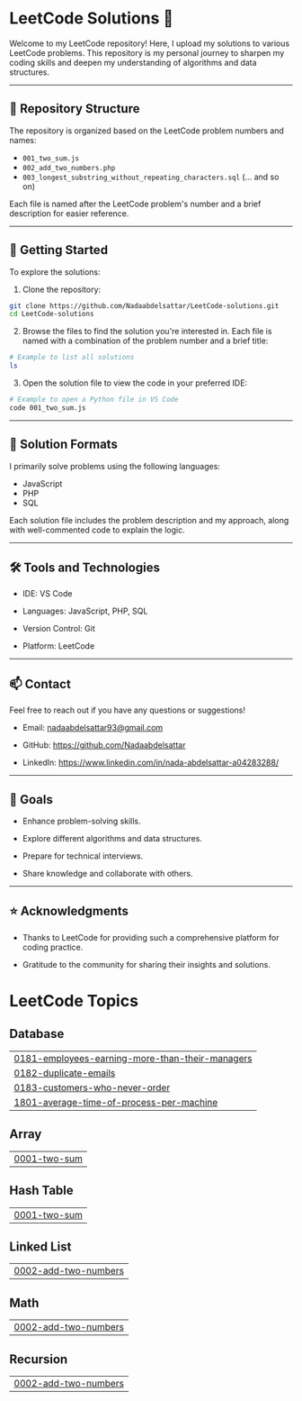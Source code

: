 # LeetCode Solutions 🧩

Welcome to my LeetCode repository! Here, I upload my solutions to various LeetCode problems. This repository is my personal journey to sharpen my coding skills and deepen my understanding of algorithms and data structures.

---

## 📂 Repository Structure
The repository is organized based on the LeetCode problem numbers and names:

- `001_two_sum.js`
- `002_add_two_numbers.php`
- `003_longest_substring_without_repeating_characters.sql`
(... and so on)

Each file is named after the LeetCode problem's number and a brief description for easier reference.

---

## 🚀 Getting Started

To explore the solutions:

1. Clone the repository:
```bash
git clone https://github.com/Nadaabdelsattar/LeetCode-solutions.git
cd LeetCode-solutions
```
      
2. Browse the files to find the solution you're interested in. Each file is named with a combination of the problem number and a brief title:
 ```bash  
# Example to list all solutions
ls
```

3. Open the solution file to view the code in your preferred IDE:
 ```bash
# Example to open a Python file in VS Code
code 001_two_sum.js
```

---

## 📜 Solution Formats

I primarily solve problems using the following languages:

- JavaScript
- PHP
- SQL

Each solution file includes the problem description and my approach, along with well-commented code to explain the logic.

---

## 🛠 Tools and Technologies

- IDE: VS Code

- Languages: JavaScript, PHP, SQL

- Version Control: Git

- Platform: LeetCode

---

## 📫 Contact

Feel free to reach out if you have any questions or suggestions!

- Email: nadaabdelsattar93@gmail.com

- GitHub: https://github.com/Nadaabdelsattar

- LinkedIn: https://www.linkedin.com/in/nada-abdelsattar-a04283288/

---

## 🌟 Goals

- Enhance problem-solving skills.

- Explore different algorithms and data structures.

- Prepare for technical interviews.

- Share knowledge and collaborate with others.

---

## ⭐️ Acknowledgments

- Thanks to LeetCode for providing such a comprehensive platform for coding practice.

- Gratitude to the community for sharing their insights and solutions.



<!---LeetCode Topics Start-->
# LeetCode Topics
## Database
|  |
| ------- |
| [0181-employees-earning-more-than-their-managers](https://github.com/Nadaabdelsattar/LeetCode-solutions/tree/master/0181-employees-earning-more-than-their-managers) |
| [0182-duplicate-emails](https://github.com/Nadaabdelsattar/LeetCode-solutions/tree/master/0182-duplicate-emails) |
| [0183-customers-who-never-order](https://github.com/Nadaabdelsattar/LeetCode-solutions/tree/master/0183-customers-who-never-order) |
| [1801-average-time-of-process-per-machine](https://github.com/Nadaabdelsattar/LeetCode-solutions/tree/master/1801-average-time-of-process-per-machine) |
## Array
|  |
| ------- |
| [0001-two-sum](https://github.com/Nadaabdelsattar/LeetCode-solutions/tree/master/0001-two-sum) |
## Hash Table
|  |
| ------- |
| [0001-two-sum](https://github.com/Nadaabdelsattar/LeetCode-solutions/tree/master/0001-two-sum) |
## Linked List
|  |
| ------- |
| [0002-add-two-numbers](https://github.com/Nadaabdelsattar/LeetCode-solutions/tree/master/0002-add-two-numbers) |
## Math
|  |
| ------- |
| [0002-add-two-numbers](https://github.com/Nadaabdelsattar/LeetCode-solutions/tree/master/0002-add-two-numbers) |
## Recursion
|  |
| ------- |
| [0002-add-two-numbers](https://github.com/Nadaabdelsattar/LeetCode-solutions/tree/master/0002-add-two-numbers) |
<!---LeetCode Topics End-->